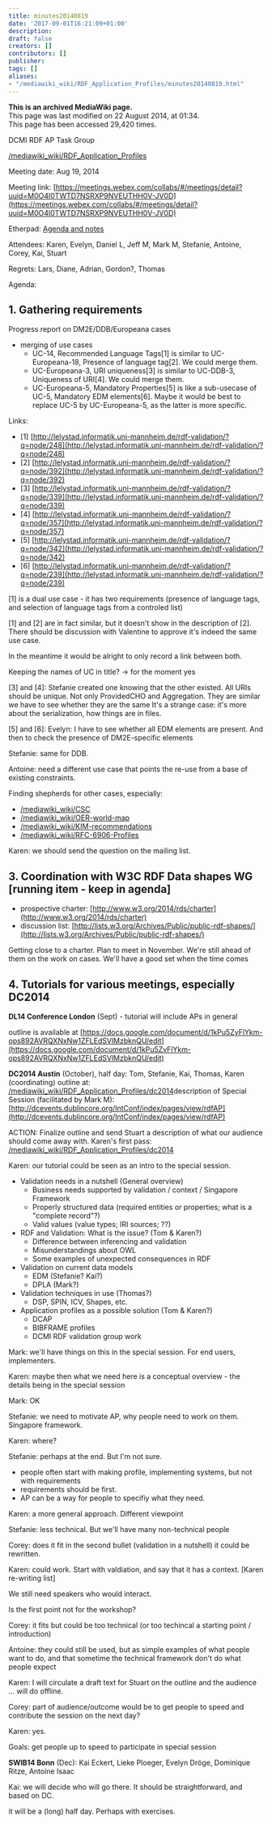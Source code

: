 ```yaml
---
title: minutes20140819
date: '2017-09-01T16:21:09+01:00'
description: 
draft: false
creators: []
contributors: []
publisher: 
tags: []
aliases:
- "/mediawiki_wiki/RDF_Application_Profiles/minutes20140819.html"
---
```


 **This is an archived MediaWiki page.**  
This page was last modified on 22 August 2014, at 01:34.  
This page has been accessed 29,420 times.

DCMI RDF AP Task Group

[/mediawiki_wiki/RDF\_Application\_Profiles](/mediawiki_wiki/RDF_Application_Profiles)

Meeting date: Aug 19, 2014

Meeting link: [https://meetings.webex.com/collabs/#/meetings/detail?uuid=M0O4I0TWTD7NSRXP9NVEUTHH0V-JV0D](https://meetings.webex.com/collabs/#/meetings/detail?uuid=M0O4I0TWTD7NSRXP9NVEUTHH0V-JV0D)

Etherpad: [Agenda and notes](http://etherpad.wikimedia.org/p/dcmi-ap-rdf-19-08-2014)

Attendees: Karen, Evelyn, Daniel L, Jeff M, Mark M, Stefanie, Antoine, Corey, Kai, Stuart

Regrets: Lars, Diane, Adrian, Gordon?, Thomas

Agenda:

## 1. Gathering requirements

Progress report on DM2E/DDB/Europeana cases

- merging of use cases
  - UC-14, Recommended Language Tags[1] is similar to UC-Europeana-18, Presence of language tag[2]. We could merge them. 
  - UC-Europeana-3, URI uniqueness[3] is similar to UC-DDB-3, Uniqueness of URI[4]. We could merge them. 
  - UC-Europeana-5, Mandatory Properties[5] is like a sub-usecase of UC-5, Mandatory EDM elements[6]. Maybe it would be best to replace UC-5 by UC-Europeana-5, as the latter is more specific. 

Links:

- [1] [http://lelystad.informatik.uni-mannheim.de/rdf-validation/?q=node/248](http://lelystad.informatik.uni-mannheim.de/rdf-validation/?q=node/248)
- [2] [http://lelystad.informatik.uni-mannheim.de/rdf-validation/?q=node/392](http://lelystad.informatik.uni-mannheim.de/rdf-validation/?q=node/392)
- [3] [http://lelystad.informatik.uni-mannheim.de/rdf-validation/?q=node/339](http://lelystad.informatik.uni-mannheim.de/rdf-validation/?q=node/339)
- [4] [http://lelystad.informatik.uni-mannheim.de/rdf-validation/?q=node/357](http://lelystad.informatik.uni-mannheim.de/rdf-validation/?q=node/357)
- [5] [http://lelystad.informatik.uni-mannheim.de/rdf-validation/?q=node/342](http://lelystad.informatik.uni-mannheim.de/rdf-validation/?q=node/342)
- [6] [http://lelystad.informatik.uni-mannheim.de/rdf-validation/?q=node/239](http://lelystad.informatik.uni-mannheim.de/rdf-validation/?q=node/239)

[1] is a dual use case - it has two requirements (presence of language tags, and selection of language tags from a controled list)

[1] and [2] are in fact similar, but it doesn't show in the description of [2]. There should be discussion with Valentine to approve it's indeed the same use case.

In the meantime it would be alright to only record a link between both.

Keeping the names of UC in title? -> for the moment yes

[3] and [4]: Stefanie created one knowing that the other existed. All URIs should be unique. Not only ProvidedCHO and Aggregation. They are similar we have to see whether they are the same It's a strange case: it's more about the serialization, how things are in files.

[5] and [6]: Evelyn: I have to see whether all EDM elements are present. And then to check the presence of DM2E-specific elements

Stefanie: same for DDB.

Antoine: need a different use case that points the re-use from a base of existing constraints.

Finding shepherds for other cases, especially:

- [/mediawiki_wiki/CSC](/mediawiki_wiki/CSC)
- [/mediawiki_wiki/OER-world-map](/mediawiki_wiki/OER-world-map)
- [/mediawiki_wiki/KIM-recommendations](/mediawiki_wiki/KIM-recommendations)
- [/mediawiki_wiki/RFC-6906-Profiles](/mediawiki_wiki/RFC-6906-Profiles)

Karen: we should send the question on the mailing list.

## 3. Coordination with W3C RDF Data shapes WG [running item - keep in agenda]

- prospective charter: [http://www.w3.org/2014/rds/charter](http://www.w3.org/2014/rds/charter)
- discussion list: [http://lists.w3.org/Archives/Public/public-rdf-shapes/](http://lists.w3.org/Archives/Public/public-rdf-shapes/)

Getting close to a charter. Plan to meet in November. We're still ahead of them on the work on cases. We'll have a good set when the time comes

## 4. Tutorials for various meetings, especially DC2014

**DL14 Conference London** (Sept) - tutorial will include APs in general

outline is available at [https://docs.google.com/document/d/1kPu5ZvFlYkm-ops892AVRQXNxNw1ZFLEdSVlMzbknQU/edit](https://docs.google.com/document/d/1kPu5ZvFlYkm-ops892AVRQXNxNw1ZFLEdSVlMzbknQU/edit)

**DC2014 Austin** (October), half day: Tom, Stefanie, Kai, Thomas, Karen (coordinating) outline at: [/mediawiki_wiki/RDF\_Application\_Profiles/dc2014](/mediawiki_wiki/RDF_Application_Profiles/dc2014)description of Special Session (facilitated by Mark M): [http://dcevents.dublincore.org/IntConf/index/pages/view/rdfAP](http://dcevents.dublincore.org/IntConf/index/pages/view/rdfAP)

ACTION: Finalize outline and send Stuart a description of what our audience should come away with. Karen's first pass: [/mediawiki_wiki/RDF\_Application\_Profiles/dc2014](/mediawiki_wiki/RDF_Application_Profiles/dc2014)

Karen: our tutorial could be seen as an intro to the special session.

- Validation needs in a nutshell (General overview)
  - Business needs supported by validation / context / Singapore Framework
  - Properly structured data (required entities or properties; what is a "complete record"?) 
  - Valid values (value types; IRI sources;&nbsp;??) 
- RDF and Validation: What is the issue? (Tom & Karen?)
  - Difference between inferencing and validation 
  - Misunderstandings about OWL 
  - Some examples of unexpected consequences in RDF
- Validation on current data models 
  - EDM (Stefanie? Kai?)
  - DPLA (Mark?) 
- Validation techniques in use (Thomas?)
  - DSP, SPIN, ICV, Shapes, etc. 
- Application profiles as a possible solution (Tom & Karen?)
  - DCAP 
  - BIBFRAME profiles 
  - DCMI RDF validation group work

Mark: we'll have things on this in the special session. For end users, implementers.

Karen: maybe then what we need here is a conceptual overview - the details being in the special session

Mark: OK

Stefanie: we need to motivate AP, why people need to work on them. Singapore framework.

Karen: where?

Stefanie: perhaps at the end. But I'm not sure.

- people often start with making profile, implementing systems, but not with requirements
- requirements should be first.
- AP can be a way for people to specifiy what they need.

Karen: a more general approach. Different viewpoint

Stefanie: less technical. But we'll have many non-technical people

Corey: does it fit in the second bullet (validation in a nutshell) it could be rewritten.

Karen: could work. Start with valdiation, and say that it has a context. [Karen re-writing list]

We still need speakers who would interact.

Is the first point not for the workshop?

Corey: it fits but could be too technical (or too techincal a starting point / introduction)

Antoine: they could still be used, but as simple examples of what people want to do, and that sometime the technical framework don't do what people expect

Karen: I will circulate a draft text for Stuart on the outline and the audience ... will do offline.

Corey: part of audience/outcome would be to get people to speed and contribute the session on the next day?

Karen: yes.

Goals: get people up to speed to participate in special session

**SWIB14 Bonn** (Dec): Kai Eckert, Lieke Ploeger, Evelyn Dröge, Dominique Ritze, Antoine Isaac

Kai: we will decide who will go there. It should be straightforward, and based on DC.

it will be a (long) half day. Perhaps with exercises.

